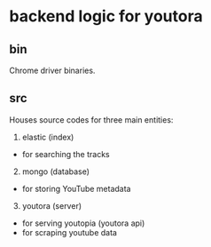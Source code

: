 # backend logic for youtora

## bin
Chrome driver binaries.

## src
Houses source codes for three main entities:
1. elastic (index)
  - for searching the tracks
2. mongo (database)
  - for storing YouTube metadata
3. youtora (server)
  - for serving youtopia (youtora api)
  - for scraping youtube data